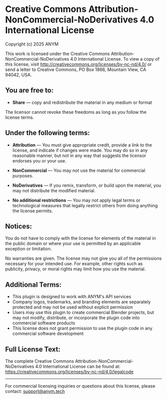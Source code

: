 # Creative Commons Attribution-NonCommercial-NoDerivatives 4.0 International License

Copyright (c) 2025 ANYM

This work is licensed under the Creative Commons Attribution-NonCommercial-NoDerivatives 4.0 International License. To view a copy of this license, visit http://creativecommons.org/licenses/by-nc-nd/4.0/ or send a letter to Creative Commons, PO Box 1866, Mountain View, CA 94042, USA.

## You are free to:

- **Share** — copy and redistribute the material in any medium or format

The licensor cannot revoke these freedoms as long as you follow the license terms.

## Under the following terms:

- **Attribution** — You must give appropriate credit, provide a link to the license, and indicate if changes were made. You may do so in any reasonable manner, but not in any way that suggests the licensor endorses you or your use.

- **NonCommercial** — You may not use the material for commercial purposes.

- **NoDerivatives** — If you remix, transform, or build upon the material, you may not distribute the modified material.

- **No additional restrictions** — You may not apply legal terms or technological measures that legally restrict others from doing anything the license permits.

## Notices:

You do not have to comply with the license for elements of the material in the public domain or where your use is permitted by an applicable exception or limitation.

No warranties are given. The license may not give you all of the permissions necessary for your intended use. For example, other rights such as publicity, privacy, or moral rights may limit how you use the material.

## Additional Terms:

- This plugin is designed to work with ANYM's API services
- Company logos, trademarks, and branding elements are separately protected and may not be used without explicit permission
- Users may use this plugin to create commercial Blender projects, but may not modify, distribute, or incorporate the plugin code into commercial software products
- This license does not grant permission to use the plugin code in any commercial software development

## Full License Text:

The complete Creative Commons Attribution-NonCommercial-NoDerivatives 4.0 International License can be found at: https://creativecommons.org/licenses/by-nc-nd/4.0/legalcode

---

For commercial licensing inquiries or questions about this license, please contact: support@anym.tech
